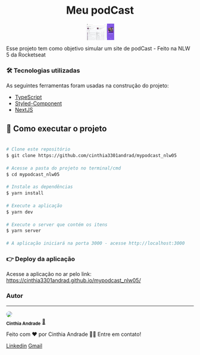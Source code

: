 
<h1 align="center">Meu podCast</h1>
<p align="center"> 
<img src="https://github.com/cinthia3301andrad/mypodcast_nlw05/blob/main/public/aplication.png" align="center" width="15%"></img>
</p>

<p align="left">Esse projeto tem como objetivo simular um site de podCast - Feito na NLW 5 da Rocketseat</p>


### 🛠 Tecnologias utilizadas

As seguintes ferramentas foram usadas na construção do projeto:
- [TypeScript](https://www.typescriptlang.org/)
- [Styled-Component](https://styled-components.com/)
- [NextJS](https://nextjs.org/)


## 🚀 Como executar o projeto

```bash

# Clone este repositório
$ git clone https://github.com/cinthia3301andrad/mypodcast_nlw05

# Acesse a pasta do projeto no terminal/cmd
$ cd mypodcast_nlw05

# Instale as dependências
$ yarn install

# Execute a aplicação 
$ yarn dev

# Execute o server que contém os itens 
$ yarn server

# A aplicação iniciará na porta 3000 - acesse http://localhost:3000

```

### 👉 Deploy da aplicação
Acesse a aplicação no ar pelo link: https://cinthia3301andrad.github.io/mypodcast_nlw05/
### Autor
---


 <img style="border-radius: 50%;" src="https://avatars.githubusercontent.com/u/47640072?s=400&u=63429990df49a363de4f3a25d522453dfe08eab3&v=4" width="100px;" />
 <br />
 <sub><b>Cinthia Andrade</b></sub></a> <a href="https://github.com/cinthia3301andrad" title="github">🚀</a>


Feito com ❤️ por Cinthia Andrade 👋🏽 Entre em contato!

 [Linkedin](https://www.linkedin.com/in/cinthia-andrade-866a501aa/) 
[Gmail](mailto:cinthiaadm15@gmail.com)

